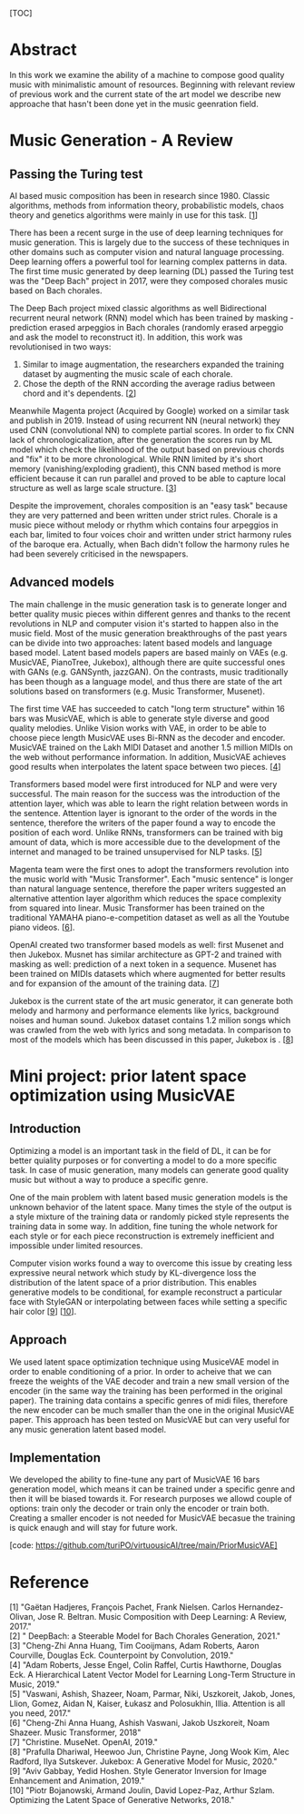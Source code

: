 [TOC]
# Abstract
In this work we examine the ability of a machine to compose good quality music with minimalistic amount of resources. Beginning with relevant review of previous work and the current state of the art model we describe new approache that hasn't been done yet in the music geenration field.

# Music Generation - A Review
## Passing the Turing test

AI based music composition has been in research since 1980. Classic algorithms, methods from information theory, probabilistic models, chaos theory and genetics algorithms were mainly in use for this task. \[[1]\]

There has been a recent surge in the use of deep learning techniques for music generation. This is largely due to the success of these techniques in other domains such as computer vision and natural language processing. Deep learning offers a powerful tool for learning complex patterns in data. The first time music generated by deep learning (DL) passed the Turing test was the "Deep Bach" project in 2017, were they composed chorales music based on Bach chorales.

The Deep Bach project mixed classic algorithms as well Bidirectional recurrent neural network (RNN) model which has been trained by masking - prediction erased arpeggios in Bach chorales (randomly erased arpeggio and ask the model to reconstruct it). In addition, this work was revolutionised in two ways:
1. Similar to image augmentation, the researchers expanded the training dataset by augmenting the music scale of each chorale.
2. Chose the depth of the RNN according the average radius between chord and it's dependents.
\[[2]\]

Meanwhile Magenta project (Acquired by Google) worked on a similar task and publish in 2019. Instead of using recurrent NN (neural network) they used CNN (convolutional NN) to complete partial scores. In order to fix CNN lack of chronologicalization, after the generation the scores run by ML model which check the likelihood of the output based on previous chords and "fix" it to be more chronological. While RNN limited by it's short memory (vanishing/exploding gradient), this CNN based method is more efficient because it can run parallel and proved to be able to capture local structure as well as large scale structure. \[[3]\]

Despite the improvement,  chorales composition is an "easy task" because they are very patterned and been written under strict rules. Chorale is a music piece without melody or rhythm which contains four arpeggios in each bar, limited to four voices choir and written under strict harmony rules of the baroque era. Actually, when Bach didn't follow the harmony rules he had been severely criticised in the newspapers.

## Advanced models
The main challenge in the music generation task is to generate longer and better quality music pieces within different genres and thanks to the recent revolutions in NLP and computer vision it's started to happen also in the music field. Most of the music generation breakthroughs of the past years can be divide into two approaches: latent based models and language based model. Latent based models papers are based mainly on VAEs (e.g. MusicVAE, PianoTree, Jukebox), although there are quite successful ones with GANs (e.g. GANSynth, jazzGAN). On the contrasts, music traditionally has been though as a language model, and thus there are state of the art solutions based on transformers (e.g. Music Transformer, Musenet).

The first time VAE has succeeded to catch "long term structure" within 16 bars was MusicVAE, which is able to generate style diverse and good quality melodies. Unlike Vision works with VAE, in order to be able to choose piece length MusicVAE uses Bi-RNN as the decoder and encoder. MusicVAE trained on the Lakh MIDI Dataset and another 1.5 million MIDIs on the web without performance information. In addition, MusicVAE achieves good results when interpolates the latent space between two pieces. \[[4]\] 

Transformers based model were first introduced for NLP and were very successful. The main reason for the success was the introduction of the attention layer, which was able to learn the right relation between words in the sentence. Attention layer is ignorant to the order of the words in the sentence, therefore the writers of the paper found a way to encode the position of each word. Unlike RNNs, transformers can be trained with big amount of data, which is more accessible due to the development of the internet and managed to be trained unsupervised for NLP tasks. \[[5]\]

Magenta team were the first ones to adopt the transformers revolution into the music world  with "Music Transformer". Each "music sentence" is longer than natural language sentence, therefore the paper writers suggested an alternative attention layer algorithm which reduces the space complexity from squared into linear. Music Transformer has been trained on the traditional YAMAHA piano-e-competition dataset as well as all the Youtube piano videos. \[[6]\].

OpenAI created two transformer based models as well: first Musenet and then Jukebox. Musnet has similar architecture as GPT-2 and trained with masking as well: prediction of a next token in a sequence. Musenet has been trained on MIDIs datasets which where augmented for better results and for expansion of the amount of the training data. \[[7]\]

Jukebox is the current state of the art music generator, it can generate both melody and harmony and performance elements like lyrics, background noises and human sound. Jukebox dataset contains 1.2 milion songs which was crawled from the web with lyrics and song metadata. In comparison to most of the models which has been discussed in this paper, Jukebox is . \[[8]\]

<!---
## Other Developments

While automatic music generation 

Short pieces:
MusicVAE - https://magenta.tensorflow.org/music-vae
Music Trasformer - magenta
Musenet - GPT2 openai 

Longer pieces:
TransformerVAE
PianoTree
DDPM
Try to find structure with C-RBM.

## Generate melody given harmony 
VAE - Generating nontrivial melodies for music as a service 2017
[https://arxiv.org/pdf/1809.07600.pdf]
JazzGAN - Improvising with generative adversarial networks 2018
[https://musicalmetacreation.org/mume2018/proceedings/Trieu.pdf]
BebopNet - jazz improvisiations with LSTM 2020
[https://program.ismir2020.net/static/final_papers/132.pdf]

## Musical style transfer
Although the lack of datasets style transfer methods has been used such as tune transfer and instruments addition algorithms, VAE and transfer learning. [https://arxiv.org/pdf/2108.12290.pdf]
The first DNN which succeeded to transfer style of a complete music piece was MIDI-VAE in 2018.   [https://arxiv.org/pdf/1809.07600.pdf]
Transfer learning methods found as very effective for this task, <> find tuned pop generation model into urban music. [????]

Another effective method was by learning the PianoTree VAE model latent vector representation and modify it in a way which changes the style of the music. [https://arxiv.org/pdf/2008.07122.pdf]

GAN based method to mix many genres [https://arxiv.org/pdf/1712.01456.pdf]

## Challenges in music generation

### Evaluation of  the music

The music generation task is inherently unsupervised learning task.

* Brain EEG (technion jazz paper)
* chord progression histogram
* Train validators (for style transfer)
* Listening tests (like in MuseicVAE)
* creativity
  * Rote Memorization frequencies (RM): Given a specified
  length l, RM measures how frequently the model copies
  note sequences of length l from the corpus. [https://musicalmetacreation.org/mume2018/proceedings/Trieu.pdf]
  * Pitch variation [https://musicalmetacreation.org/mume2018/proceedings/Trieu.pdf]

## Feature Engineering

A music piece contains a few important elements, which used as feature in the generation papaers:

1. Key - which can be switched between parts of the piece
2. Rhythm
3. Structure - Sonata, perlude, ABABA @todo
4. Melody @todo
5. Texture - @todo
6. Instruments - voice amount, voices range, what kind of instrument etc.
-->
# Mini project: prior latent space optimization using MusicVAE 
<!-- During the research I explored various generation models and focus on two topics. --> 
## Introduction
Optimizing a model is an important task in the field of DL, it can be for better quiality purposes or for converting a model to do a more specific task. In case of music generation, many models can generate good quality music but without a way to produce a specific genre.   

One of the main problem with latent based music generation models is the unknown behavior of the latent space. Many times the style of the output is a style mixture of the training data or randomly picked style represents the training data in some way. In addition, fine tuning the whole network for each style or for each piece reconstruction is extremely inefficient and impossible under limited resources.

Computer vision works found a way to overcome this issue by creating less expressive neural network which study by KL-divergence loss the distribution of the latent space of a prior distribution. This enables generative models to be conditional, for example reconstruct a particular face with StyleGAN or interpolating between faces while setting a specific hair color \[[9]\] \[[10]\].

## Approach 
We used latent space optimization technique using MusiceVAE model in order to enable conditioning of a prior. In order to acheive that we can freeze the weights of the VAE decoder and train a new small version of the encoder (in the same way the training has been performed  in the original paper). The training data contains a specific genres of midi files, therefore the new encoder can be much smaller than the one in the original MusicVAE paper. This approach has been tested on MusicVAE but can very useful for any music generation latent based model. 

## Implementation
We developed the ability to fine-tune any part of MusicVAE 16 bars generation model, which means it can be trained under a specific genre and then it will be biased towards it. For research purposes we allowd couple of options: train only the decoder or train only the encoder or train both. Creating a smaller encoder is not needed for MusicVAE becasue the training is quick enaugh and will stay for future work.

[code: https://github.com/turiPO/virtuousicAI/tree/main/PriorMusicVAE]

<!--
# Mini project no.2: text2text2music transformers

@staytuned
-->

# Reference
\[1\] "Gaëtan Hadjeres, François Pachet, Frank Nielsen. Carlos Hernandez-Olivan, Jose R. Beltran. Music Composition with Deep Learning: A Review, 2017." <br>
\[2\]  " DeepBach: a Steerable Model for Bach Chorales Generation, 2021." <br>
\[3\] "Cheng-Zhi Anna Huang, Tim Cooijmans, Adam Roberts, Aaron Courville, Douglas Eck. Counterpoint by Convolution, 2019." <br>
\[4\] "Adam Roberts, Jesse Engel, Colin Raffel, Curtis Hawthorne, Douglas Eck. A Hierarchical Latent Vector Model for Learning Long-Term Structure in Music, 2019." <br>
\[5\] "Vaswani, Ashish, Shazeer, Noam, Parmar, Niki, Uszkoreit, Jakob, Jones, Llion, Gomez, Aidan N, Kaiser, Łukasz and Polosukhin, Illia. Attention is all you need, 2017." <br>
\[6\] "Cheng-Zhi Anna Huang, Ashish Vaswani, Jakob Uszkoreit, Noam Shazeer. Music Transformer, 2018" <br>
\[7\] "Christine. MuseNet. OpenAI, 2019." <br>
\[8\] "Prafulla Dhariwal, Heewoo Jun, Christine Payne, Jong Wook Kim, Alec Radford, Ilya Sutskever. Jukebox: A Generative Model for Music, 2020." <br>
\[9\] "Aviv Gabbay, Yedid Hoshen. Style Generator Inversion for Image Enhancement and Animation, 2019." <br>
\[10\] "Piotr Bojanowski, Armand Joulin, David Lopez-Paz, Arthur Szlam. Optimizing the Latent Space of Generative Networks, 2018." <br>

[1]: <https://doi.org/10.48550/arXiv.2108.12290> "Gaëtan Hadjeres, François Pachet, Frank Nielsen. Carlos Hernandez-Olivan, Jose R. Beltran. Music Composition with Deep Learning: A Review, 2017."
[2]: <https://doi.org/10.48550/arXiv.1612.01010> " DeepBach: a Steerable Model for Bach Chorales Generation, 2021."
[3]: <https://doi.org/10.48550/arXiv.1903.07227> "Cheng-Zhi Anna Huang, Tim Cooijmans, Adam Roberts, Aaron Courville, Douglas Eck. Counterpoint by Convolution, 2019."
[4]: <https://doi.org/10.48550/arXiv.1803.05428> "Adam Roberts, Jesse Engel, Colin Raffel, Curtis Hawthorne, Douglas Eck. A Hierarchical Latent Vector Model for Learning Long-Term Structure in Music, 2019."
[5]: <https://doi.org/10.48550/arXiv.1706.03762> "Vaswani, Ashish, Shazeer, Noam, Parmar, Niki, Uszkoreit, Jakob, Jones, Llion, Gomez, Aidan N, Kaiser, Łukasz and Polosukhin, Illia. Attention is all you need, 2017."
[6]: <https://doi.org/10.48550/arXiv.1809.04281> "Cheng-Zhi Anna Huang, Ashish Vaswani, Jakob Uszkoreit, Noam Shazeer. Music Transformer, 2018"
[7]: <https://openai.com/blog/musenet/> "Payne, Christine. MuseNet. OpenAI, 2019."
[8]: <https://doi.org/10.48550/arXiv.2005.00341> "Prafulla Dhariwal, Heewoo Jun, Christine Payne, Jong Wook Kim, Alec Radford, Ilya Sutskever. Jukebox: A Generative Model for Music, 2020."
[9]: <https://doi.org/10.48550/arXiv.1906.11880> "Aviv Gabbay, Yedid Hoshen. Style Generator Inversion for Image Enhancement and Animation, 2019."
[10]: <https://doi.org/10.48550/arXiv.1707.05776> "Piotr Bojanowski, Armand Joulin, David Lopez-Paz, Arthur Szlam. Optimizing the Latent Space of Generative Networks, 2018."